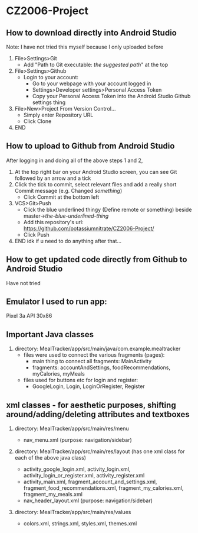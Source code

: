 # CZ2006-Project



## How to download directly into Android Studio
Note: I have not tried this myself because I only uploaded before
1. File>Settings>Git
    - Add "Path to Git executable: *the suggested path*" at the top
2. File>Settings>Github
    - Login to your account:
      - Go to your webpage with your account logged in
      - Settings>Developer settings>Personal Access Token
      - Copy your Personal Access Token into the Android Studio Github settings thing
3. File>New>Project From Version Control...
      - Simply enter Repository URL 
      - Click Clone
4. END



## How to upload to Github from Android Studio
After logging in and doing all of the above steps 1 and 2,
1. At the top right bar on your Android Studio screen, you can see Git followed by an arrow and a tick
2. Click the tick to commit, select relevant files and add a really short Commit message (e.g. Changed *something*)
      - Click Commit at the bottom left
3. VCS>Git>Push
      - Click the blue underlined thingy (Define remote or something) beside master->*the-blue-underlined-thing*
      - Add this repository's url: https://github.com/potassiumnitrate/CZ2006-Project/
      - Click Push
4. END idk if u need to do anything after that...



## How to get updated code directly from Github to Android Studio
Have not tried



## Emulator I used to run app: 
Pixel 3a API 30x86



## Important Java classes
1. directory: MealTracker/app/src/main/java/com.example.mealtracker
    - files were used to connect the various fragments (pages):
        - main thing to connect all fragments: MainActivity
        - fragments: accountAndSettings, foodRecommendations, myCalories, myMeals 
    - files used for buttons etc for login and register:
        - GoogleLogin, Login, LoginOrRegister, Register
  
  
  
## xml classes - for aesthetic purposes, shifting around/adding/deleting attributes and textboxes
1. directory: MealTracker/app/src/main/res/menu
    -  nav_menu.xml (purpose: navigation/sidebar)

2. directory: MealTracker/app/src/main/res/layout (has one xml class for each of the above java class)
    - activity_google_login.xml, activity_login.xml, activity_login_or_register.xml, activity_register.xml
    - activity_main.xml, fragment_account_and_settings.xml, fragment_food_recommendations.xml, fragment_my_calories.xml, fragment_my_meals.xml
    - nav_header_layout.xml (purpose: navigation/sidebar)

3. directory: MealTracker/app/src/main/res/values
    - colors.xml, strings.xml, styles.xml, themes.xml

